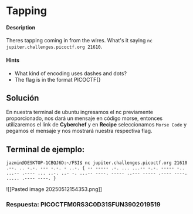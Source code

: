 # Tapping

#### Description

Theres tapping coming in from the wires. What's it saying `nc jupiter.challenges.picoctf.org 21610`.

#### Hints

* What kind of encoding uses dashes and dots?
* The flag is in the format PICOCTF{}

## Solución

En nuestra terminal de ubuntu ingresamos el nc previamente proporcionado, nos dará un mensaje en código morse, entonces utilizaremos el link de **Cyberchef** y en **Recipe** seleccionamos `Morse Code` y pegamos el mensaje y nos mostrará nuestra respectiva flag.
## Terminal de ejemplo:

```
jazmin@DESKTOP-1CBQJ6D:~/FSI$ nc jupiter.challenges.picoctf.org 21610
.--. .. -.-. --- -.-. - ..-. { -- ----- .-. ... ...-- -.-. ----- -.. ...-- .---- ... ..-. ..- -. ...-- ----. ----- ..--- ----- .---- ----. ..... .---- ----. }
```

![[Pasted image 20250512154353.png]]

### Respuesta: PICOCTFM0RS3C0D31SFUN3902019519